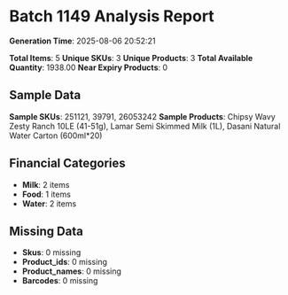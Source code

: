 # Batch 1149 Analysis Report

**Generation Time**: 2025-08-06 20:52:21

**Total Items**: 5
**Unique SKUs**: 3
**Unique Products**: 3
**Total Available Quantity**: 1938.00
**Near Expiry Products**: 0

## Sample Data
**Sample SKUs**: 251121, 39791, 26053242
**Sample Products**: Chipsy Wavy Zesty Ranch 10LE (41-51g), Lamar Semi Skimmed Milk (1L), Dasani Natural Water Carton (600ml*20)

## Financial Categories
- **Milk**: 2 items
- **Food**: 1 items
- **Water**: 2 items

## Missing Data
- **Skus**: 0 missing
- **Product_ids**: 0 missing
- **Product_names**: 0 missing
- **Barcodes**: 0 missing
